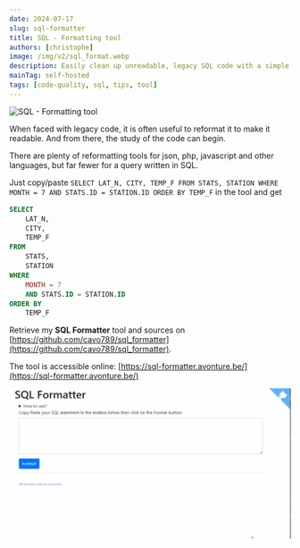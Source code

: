 ```yaml
---
date: 2024-07-17
slug: sql-formatter
title: SQL - Formatting tool
authors: [christophe]
image: /img/v2/sql_format.webp
description: Easily clean up unreadable, legacy SQL code with a simple formatting tool. Make your SQL queries instantly readable and kickstart your code review process.
mainTag: self-hosted
tags: [code-quality, sql, tips, tool]
---
```

![SQL - Formatting tool](/img/v2/sql_format.webp)

When faced with legacy code, it is often useful to reformat it to make it readable.  And from there, the study of the code can begin.

There are plenty of reformatting tools for json, php, javascript and other languages, but far fewer for a query written in SQL.

Just copy/paste `SELECT LAT_N, CITY, TEMP_F FROM STATS, STATION WHERE MONTH = 7 AND STATS.ID = STATION.ID ORDER BY TEMP_F` in the tool and get

```sql
SELECT
    LAT_N,
    CITY,
    TEMP_F
FROM
    STATS,
    STATION
WHERE
    MONTH = 7
    AND STATS.ID = STATION.ID
ORDER BY
    TEMP_F
```

<!-- truncate -->

Retrieve my **SQL Formatter** tool and sources on [https://github.com/cavo789/sql_formatter](https://github.com/cavo789/sql_formatter).

The tool is accessible online: [https://sql-formatter.avonture.be/](https://sql-formatter.avonture.be/)

![Demo](./images/sql_formatter_demo.gif)
